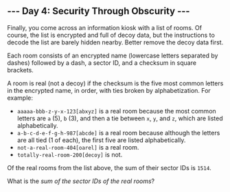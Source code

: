 ## \--- Day 4: Security Through Obscurity ---

Finally, you come across an information kiosk with a list of rooms. Of
course, the list is encrypted and full of decoy data, but the
instructions to decode the list are barely hidden nearby. Better remove
the decoy data first.

Each room consists of an encrypted name (lowercase letters separated by
dashes) followed by a dash, a sector ID, and a checksum in square
brackets.

A room is real (not a decoy) if the checksum is the five most common
letters in the encrypted name, in order, with ties broken by
alphabetization. For example:

  - `aaaaa-bbb-z-y-x-123[abxyz]` is a real room because the most common
    letters are `a` (5), `b` (3), and then a tie between `x`, `y`, and
    `z`, which are listed alphabetically.
  - `a-b-c-d-e-f-g-h-987[abcde]` is a real room because although the
    letters are all tied (1 of each), the first five are listed
    alphabetically.
  - `not-a-real-room-404[oarel]` is a real room.
  - `totally-real-room-200[decoy]` is not.

Of the real rooms from the list above, the sum of their sector IDs is
`1514`.

What is the *sum of the sector IDs of the real rooms*?
